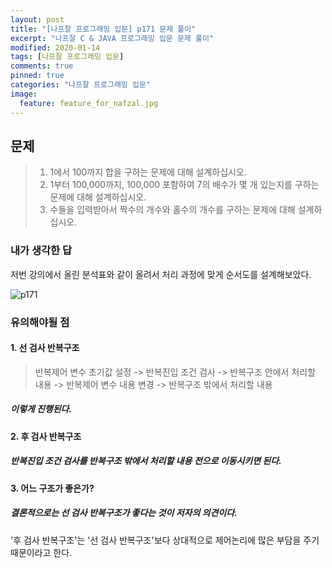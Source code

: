 ```yaml
---
layout: post
title: "[나프잘 프로그래밍 입문] p171 문제 풀이"
excerpt: "나프잘 C & JAVA 프로그래밍 입문 문제 풀이"
modified: 2020-01-14
tags: [나프잘 프로그래밍 입문]
comments: true
pinned: true
categories: "나프잘 프로그래밍 입문"
image:
  feature: feature_for_nafzal.jpg
---
```


## 문제

> 1. 1에서 100까지 합을 구하는 문제에 대해 설계하십시오.
> 2. 1부터 100,000까지, 100,000 포함하여 7의 배수가 몇 개 있는지를 구하는 
>    문제에 대해 설계하십시오.
> 3. 수들을 입력받아서 짝수의 개수와 홀수의 개수를 구하는 문제에 대해 
>    설계하십시오.

### 내가 생각한 답

  저번 강의에서 올린 분석표와 같이 올려서 처리 과정에 맞게 순서도를 설계해보았다.

![p171](https://user-images.githubusercontent.com/25213941/72310290-ba946a00-36c4-11ea-9121-c387dbff2f25.png)

### 유의해야될 점

#### 1. 선 검사 반복구조

> 반복제어 변수 초기값 설정 -> 반복진입 조건 검사 -> 반복구조 안에서 처리할 내용 -> 
> 반복제어 변수 내용 변경 -> 반복구조 밖에서 처리할 내용

##### 이렇게 진행된다.

#### 2. 후 검사 반복구조

##### 반복진입 조건 검사를 반복구조 밖에서 처리할 내용 전으로 이동시키면 된다.

#### 3. 어느 구조가 좋은가?

##### 결론적으로는 **선 검사 반복구조**가 좋다는 것이 저자의 의견이다.
'후 검사 반복구조'는 '선 검사 반복구조'보다 상대적으로 제어논리에 많은 부담을 주기 때문이라고 한다.
